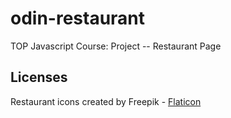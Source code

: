 # odin-restaurant

TOP Javascript Course: Project -- Restaurant Page

## Licenses

Restaurant icons created by Freepik - [Flaticon]("https://www.flaticon.com/free-icons/restaurant")
